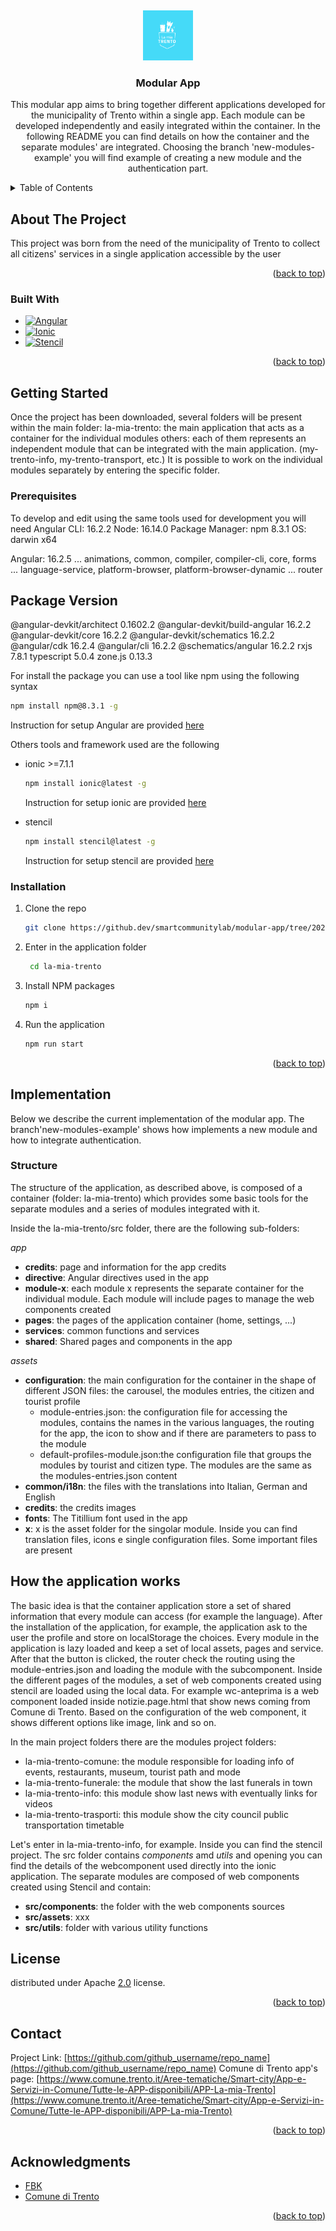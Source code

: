 <a name="readme-top"></a>
<br />

<div align="center">
  <a href="https://github.dev/smartcommunitylab/modular-app/tree/2023-new-version">
    <img src="la-mia-trento/resources/icon.png" alt="Logo" width="80" height="80">
  </a>

<h3 align="center">Modular App</h3>

<p align="center">
    This modular app aims to bring together different applications developed for the municipality of Trento within a single app. Each module can be developed independently and easily integrated within the container. In the following README you can find details on how the container and the separate modules' are integrated. Choosing the branch 'new-modules-example' you will find example of creating a new module and the authentication part.
    <br />
</div>

<!-- TABLE OF CONTENTS -->

<details>
  <summary>Table of Contents</summary>
  <ol>
    <li>
      <a href="#about-the-project">About The Project</a>
      <ul>
        <li><a href="#built-with">Built With</a></li>
      </ul>
    </li>
    <li>
      <a href="#getting-started">Getting Started</a>
      <ul>
        <li><a href="#prerequisites">Prerequisites</a></li>
        <li><a href="#installation">Installation</a></li>
      </ul>
    </li>
    <li><a href="#implementation">Implementation</a>
    <ul>
        <li><a href="#structure">Structure of the project</a></li>
      </ul>
    </li>
        <li><a href="#How application works">How application works</a></li>
    <li><a href="#license">License</a></li>
    <li><a href="#contact">Contact</a></li>
    <li><a href="#acknowledgments">Acknowledgments</a></li>
  </ol>
</details>

<!-- ABOUT THE PROJECT -->

## About The Project

This project was born from the need of the municipality of Trento to collect all citizens' services in a single application accessible by the user

<p align="right">(<a href="#readme-top">back to top</a>)</p>

### Built With

* [![Angular][Angular.io]][Angular-url]
* [![Ionic][Ionic.com]][Ionic-url]
* [![Stencil][Stencil.com]][Stencil-url]

<p align="right">(<a href="#readme-top">back to top</a>)</p>

<!-- GETTING STARTED -->

## Getting Started

Once the project has been downloaded, several folders will be present within the main folder:
la-mia-trento: the main application that acts as a container for the individual modules
others: each of them represents an independent module that can be integrated with the main application. (my-trento-info, my-trento-transport, etc.)
It is possible to work on the individual modules separately by entering the specific folder.

### Prerequisites

To develop and edit using the same tools used for development you will need
Angular CLI: 16.2.2
Node: 16.14.0
Package Manager: npm 8.3.1
OS: darwin x64

Angular: 16.2.5
... animations, common, compiler, compiler-cli, core, forms
... language-service, platform-browser, platform-browser-dynamic
... router

Package                         Version
---------------------------------------

@angular-devkit/architect       0.1602.2
@angular-devkit/build-angular   16.2.2
@angular-devkit/core            16.2.2
@angular-devkit/schematics      16.2.2
@angular/cdk                    16.2.4
@angular/cli                    16.2.2
@schematics/angular             16.2.2
rxjs                            7.8.1
typescript                      5.0.4
zone.js                         0.13.3

For install the package you can use a tool like npm using the following syntax

```sh
npm install npm@8.3.1 -g
```

Instruction for setup Angular are provided [here](https://angular.io/guide/setup-local)

Others tools and framework used are the following

* ionic >=7.1.1

  ```sh
  npm install ionic@latest -g
  ```

  Instruction for setup ionic are provided [here](https://ionicframework.com/docs/intro/cli)
* stencil

  ```sh
  npm install stencil@latest -g
  ```

  Instruction for setup stencil are provided [here](https://stenciljs.com/docs/getting-started)

### Installation

1. Clone the repo
   ```sh
   git clone https://github.dev/smartcommunitylab/modular-app/tree/2023-new-version
   ```
2. Enter in the application folder
   ```sh
    cd la-mia-trento
   ```
3. Install NPM packages
   ```sh
   npm i
   ```
4. Run the application
   ```sh
   npm run start
   ```

<p align="right">(<a href="#readme-top">back to top</a>)</p>
<!-- IMPLEMENTING YOUR OWN MODULE -->

## Implementation

Below we describe the current implementation of the modular app. The branch'new-modules-example' shows how implements a new module and how to integrate authentication.

### Structure

The structure of the application, as described above, is composed of a container (folder: la-mia-trento) which provides some basic tools for the separate modules and a series of modules integrated with it.


Inside the la-mia-trento/src folder, there are the following sub-folders:

*app*

* **credits**: page and information for the app credits
* **directive**: Angular directives used in the app
* **module-x**: each module x represents the separate container for the individual module. Each module will include pages to manage the web components created
* **pages**: the pages of the application container (home, settings, ...)
* **services**: common functions and services
* **shared**: Shared pages and components in the app

*assets*

* **configuration**: the main configuration for the container in the shape of different JSON files: the carousel, the modules entries, the citizen and tourist profile
  * module-entries.json: the configuration file for accessing the modules, contains the names in the various languages, the routing for the app, the icon to show and if there are parameters to pass to the module
  * default-profiles-module.json:the configuration file that groups the modules by tourist and citizen type. The modules are the same as the modules-entries.json content
* **common/i18n**: the files with the translations into Italian, German and English
* **credits**: the credits images
* **fonts**: The Titillium font used in the app
* **x**: x is the asset folder for the singolar module. Inside you can find translation files, icons e single configuration files.
  Some important files are present

## How the application works
The basic idea is that the container application store a set of shared information that every module can access (for example the language).
After the installation of the application, for example, the application ask to the user the profile and store on localStorage the choices.
Every module in the application is lazy loaded and keep a set of local assets, pages and service. After that the button is clicked, the router check the routing using the module-entries.json and loading the module with the subcomponent. Inside the different pages of the modules, a set of web components created using stencil are loaded using the local data. For example wc-anteprima is a web component loaded inside notizie.page.html that show news coming from Comune di Trento. Based on the configuration of the web component, it shows different options like image, link and so on.

In the main project folders there are the modules project folders:

* la-mia-trento-comune: the module responsible for loading info of events, restaurants, museum, tourist path and mode
* la-mia-trento-funerale: the module that show the last funerals in town
* la-mia-trento-info: this module show last news with eventually links for videos
* la-mia-trento-trasporti: this module show the city council public transportation timetable

Let's enter in la-mia-trento-info, for example. Inside you can find the stencil project. The src folder contains *components* amd *utils* and opening you can find the details of the webcomponent used directly into the ionic application.
The separate modules are composed of web components created using Stencil and contain:

* **src/components**: the folder with the web components sources
* **src/assets**: xxx
* **src/utils**: folder with various utility functions


<!-- LICENSE -->

## License

distributed under Apache [2.0](https://www.apache.org/licenses/LICENSE-2.0) license.

<p align="right">(<a href="#readme-top">back to top</a>)</p>

<!-- CONTACT -->

## Contact

Project Link: [https://github.com/github_username/repo_name](https://github.com/github_username/repo_name)
Comune di Trento app's page: [https://www.comune.trento.it/Aree-tematiche/Smart-city/App-e-Servizi-in-Comune/Tutte-le-APP-disponibili/APP-La-mia-Trento](https://www.comune.trento.it/Aree-tematiche/Smart-city/App-e-Servizi-in-Comune/Tutte-le-APP-disponibili/APP-La-mia-Trento)

<p align="right">(<a href="#readme-top">back to top</a>)</p>

<!-- ACKNOWLEDGMENTS -->

## Acknowledgments

* [FBK](https://www.fbk.eu/)
* [Comune di Trento](https://www.comune.trento.it/)

<p align="right">(<a href="#readme-top">back to top</a>)</p>

<!-- MARKDOWN LINKS & IMAGES -->

[Angular.io]: https://img.shields.io/badge/Angular-DD0031?style=for-the-badge&logo=angular&logoColor=white
[Angular-url]: https://angular.io/
[Ionic.com]: https://img.shields.io/badge/ionic-0769AD?style=for-the-badge&logo=ionic&logoColor=white
[Ionic-url]: https://ionic.com
[Stencil.com]: https://img.shields.io/badge/stencil-0769AD?style=for-the-badge&logo=stencil&logoColor=white
[stencil-url]: https://stencil.com
